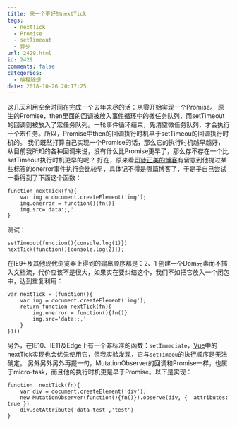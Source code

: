 ```yaml
---
title: 来一个更好的nextTick
tags:
  - nextTick
  - Promise
  - setTimeout
  - 异步
url: 2429.html
id: 2429
comments: false
categories:
  - 编程随想
date: 2018-10-26 20:17:25
---
```


这几天利用空余时间在完成一个去年未尽的活：从零开始实现一个Promise。 原生的Promise，then里面的回调被放入[事件循环](/2378.html "事件循环")中的微任务队列，而setTimeout的回调则被放入了宏任务队列。一轮事件循环结束，先清空微任务队列，才会执行一个宏任务。所以，Promise中then的回调执行时机早于setTimeou的回调执行时机的。 我们既然打算自己实现一个Promise的话，那么它的执行时机越早越好，从目前我所知的各种回调来说，没有什么比Promise更早了，那么存不存在一个比setTimeout执行时机更早的呢？ 好在，原来看[司徒正美的博客](https://www.cnblogs.com/rubylouvre/ "司徒正美的博客")有留意到他提过某些标签的onerror事件执行会比较早，具体记不得是哪篇博客了，于是乎自己尝试一番得到了下面这个函数：

    function nextTick(fn){
        var img = document.createElement('img');
        img.onerror = function(){fn()}
        img.src='data:;,'
    }
    

测试：

    setTimeout(function(){console.log(1)})
    nextTick(function(){console.log(2)});
    
    

在IE9+及其他现代浏览器上得到的输出顺序都是：2、1 创建一个Dom元素而不插入文档流，代价应该不是很大，如果实在要纠结这个，我们不如把它放入一个闭包中，达到重复利用：

    var nextTick = (function(){
        var img = document.createElement('img');
        return function nextTick(fn){
            img.onerror = function(){fn()}
            img.src='data:;,'
        }
    })()
    
    

另外，在IE10、IE11及Edge上有一个非标准的函数：`setImmediate`，[Vue](https://github.com/vuejs/vue/blob/52719ccab8fccffbdf497b96d3731dc86f04c1ce/src/core/util/next-tick.js#L37 "Vue")中的nextTick实现也会优先使用它，但我实验发现，它与`setTimeou`的执行顺序是无法确定。 另外另外另外再提一句，MutationObserver的回调和Promise一样，也属于micro-task，而且他的执行时机更是早于Promise。以下是实现：

    function  nextTick(fn){
        var div = document.createElement('div');
        new MutationObserver(function(){fn()}).observe(div, {  attributes: true })
        div.setAttribute('data-test','test')
    }